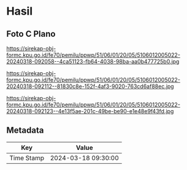 # Hasil

## Foto C Plano

https://sirekap-obj-formc.kpu.go.id/fe70/pemilu/ppwp/51/06/01/20/05/5106012005022-20240318-092058--4ca51123-fb64-4038-98ba-aa0b477725b0.jpg

https://sirekap-obj-formc.kpu.go.id/fe70/pemilu/ppwp/51/06/01/20/05/5106012005022-20240318-092112--81830c8e-152f-4af3-9020-763cd6af88ec.jpg

https://sirekap-obj-formc.kpu.go.id/fe70/pemilu/ppwp/51/06/01/20/05/5106012005022-20240318-092123--4e13f5ae-201c-49be-be90-e1e48e9f43fd.jpg


## Metadata

| Key        | Value               |
| ---------- | ------------------- |
| Time Stamp | 2024-03-18 09:30:00 |



